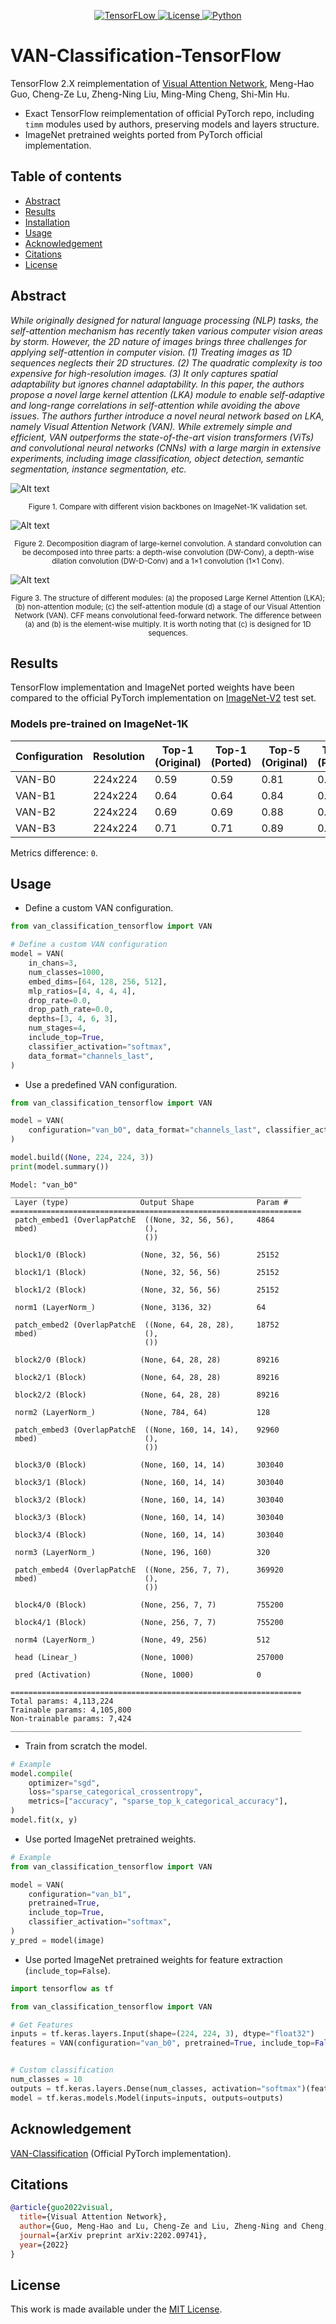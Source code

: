 <div align="center">

  <a href="https://www.tensorflow.org">![TensorFLow](https://img.shields.io/badge/TensorFlow-2.X-orange?style=for-the-badge) 
  <a href="https://github.com/EMalagoli92/VAN-Classification-TensorFlow/blob/main/LICENSE">![License](https://img.shields.io/github/license/EMalagoli92/VAN-Classification-TensorFlow?style=for-the-badge) 
  <a href="https://www.python.org">![Python](https://img.shields.io/badge/python-%3E%3D%203.9-blue?style=for-the-badge)</a>  
  
</div>

# VAN-Classification-TensorFlow
TensorFlow 2.X reimplementation of [Visual Attention Network](https://arxiv.org/abs/2202.09741v5), Meng-Hao Guo, Cheng-Ze Lu, Zheng-Ning Liu, Ming-Ming Cheng, Shi-Min Hu.
- Exact TensorFlow reimplementation of official PyTorch repo, including `timm` modules used by authors, preserving models and layers structure.
- ImageNet pretrained weights ported from PyTorch official implementation.

## Table of contents
- [Abstract](#abstract)
- [Results](#results)
- [Installation](#installation)
- [Usage](#usage)
- [Acknowledgement](#acknowledgement)
- [Citations](#citations)
- [License](#license)

<div id="abstract"/>

## Abstract
*While originally designed for natural language processing (NLP) tasks, the self-attention mechanism has recently taken various computer vision areas by storm. However, the 2D nature of images brings three challenges for applying self-attention in computer vision. (1) Treating images as 1D sequences neglects their 2D structures. (2) The quadratic complexity is too expensive for high-resolution images. (3) It only captures spatial adaptability but ignores channel adaptability. In this paper, the authors propose a novel large kernel attention (LKA) module to enable self-adaptive and long-range correlations in self-attention while avoiding the above issues. The authors further introduce a novel neural network based on LKA, namely Visual Attention Network (VAN). While extremely simple and efficient, VAN outperforms the state-of-the-art vision transformers (ViTs) and convolutional neural networks (CNNs) with a large margin in extensive experiments, including image classification, object detection, semantic segmentation, instance segmentation, etc.*


![Alt text](https://github.com/EMalagoli92/VAN-Classification-TensorFlow/blob/main/assets/images/Comparsion.png?raw=true) 
<p align = "center"><sub>Figure 1. Compare with different vision backbones on ImageNet-1K validation set.</sub></p>


![Alt text](https://github.com/EMalagoli92/VAN-Classification-TensorFlow/blob/main/assets/images/decomposition.png?raw=true)
<p align = "center"><sub>Figure 2. Decomposition diagram of large-kernel convolution. A standard convolution can be decomposed into three parts: a depth-wise convolution (DW-Conv), a depth-wise dilation convolution (DW-D-Conv) and a 1×1 convolution (1×1 Conv).</sub></p>


![Alt text](https://github.com/EMalagoli92/VAN-Classification-TensorFlow/blob/main/assets/images/LKA.png?raw=true)
<p align = "center"><sub>Figure 3. The structure of different modules: (a) the proposed Large Kernel Attention (LKA); (b) non-attention module; (c) the self-attention module (d) a stage of our Visual Attention Network (VAN). CFF means convolutional feed-forward network. The difference between (a) and (b) is the element-wise multiply. It is worth noting that (c) is designed for 1D sequences.</sub></p>


<div id="results"/>

## Results
TensorFlow implementation and ImageNet ported weights have been compared to the official PyTorch implementation on [ImageNet-V2](https://www.tensorflow.org/datasets/catalog/imagenet_v2) test set.

### Models pre-trained on ImageNet-1K
| Configuration  | Resolution | Top-1 (Original) | Top-1 (Ported) | Top-5 (Original) | Top-5 (Ported) | #Params
| ------------- | ------------- | ------------- | ------------- | ------------- | ------------- | ------------- |
| VAN-B0 | 224x224 | 0.59 | 0.59 | 0.81 | 0.81 | 4.1M |
| VAN-B1 | 224x224 | 0.64 | 0.64 | 0.84 | 0.84 | 13.9M |
| VAN-B2 | 224x224 | 0.69 | 0.69 | 0.88 | 0.88 | 26.6M |
| VAN-B3 | 224x224 | 0.71 | 0.71 | 0.89 | 0.89 | 44.8M |

Metrics difference: `0`.

<div id="usage"/>

## Usage
- Define a custom VAN configuration.
```python
from van_classification_tensorflow import VAN

# Define a custom VAN configuration
model = VAN(
    in_chans=3,
    num_classes=1000,
    embed_dims=[64, 128, 256, 512],
    mlp_ratios=[4, 4, 4, 4],
    drop_rate=0.0,
    drop_path_rate=0.0,
    depths=[3, 4, 6, 3],
    num_stages=4,
    include_top=True,
    classifier_activation="softmax",
    data_format="channels_last",
)
```
- Use a predefined VAN configuration.
```python
from van_classification_tensorflow import VAN

model = VAN(
    configuration="van_b0", data_format="channels_last", classifier_activation="softmax"
)

model.build((None, 224, 224, 3))
print(model.summary())
```
```
Model: "van_b0"
_________________________________________________________________
 Layer (type)                Output Shape              Param #   
=================================================================
 patch_embed1 (OverlapPatchE  ((None, 32, 56, 56),     4864      
 mbed)                        (),                                
                              ())                                
                                                                 
 block1/0 (Block)            (None, 32, 56, 56)        25152     
                                                                 
 block1/1 (Block)            (None, 32, 56, 56)        25152     
                                                                 
 block1/2 (Block)            (None, 32, 56, 56)        25152     
                                                                 
 norm1 (LayerNorm_)          (None, 3136, 32)          64        
                                                                 
 patch_embed2 (OverlapPatchE  ((None, 64, 28, 28),     18752     
 mbed)                        (),                                
                              ())                                
                                                                 
 block2/0 (Block)            (None, 64, 28, 28)        89216     
                                                                 
 block2/1 (Block)            (None, 64, 28, 28)        89216     
                                                                 
 block2/2 (Block)            (None, 64, 28, 28)        89216     
                                                                 
 norm2 (LayerNorm_)          (None, 784, 64)           128       
                                                                 
 patch_embed3 (OverlapPatchE  ((None, 160, 14, 14),    92960     
 mbed)                        (),                                
                              ())                                
                                                                 
 block3/0 (Block)            (None, 160, 14, 14)       303040    
                                                                 
 block3/1 (Block)            (None, 160, 14, 14)       303040    
                                                                 
 block3/2 (Block)            (None, 160, 14, 14)       303040    
                                                                 
 block3/3 (Block)            (None, 160, 14, 14)       303040    
                                                                 
 block3/4 (Block)            (None, 160, 14, 14)       303040    
                                                                 
 norm3 (LayerNorm_)          (None, 196, 160)          320       
                                                                 
 patch_embed4 (OverlapPatchE  ((None, 256, 7, 7),      369920    
 mbed)                        (),                                
                              ())                                
                                                                 
 block4/0 (Block)            (None, 256, 7, 7)         755200    
                                                                 
 block4/1 (Block)            (None, 256, 7, 7)         755200    
                                                                 
 norm4 (LayerNorm_)          (None, 49, 256)           512       
                                                                 
 head (Linear_)              (None, 1000)              257000    
                                                                 
 pred (Activation)           (None, 1000)              0         
                                                                 
=================================================================
Total params: 4,113,224
Trainable params: 4,105,800
Non-trainable params: 7,424
_________________________________________________________________
```
- Train from scratch the model.
```python
# Example
model.compile(
    optimizer="sgd",
    loss="sparse_categorical_crossentropy",
    metrics=["accuracy", "sparse_top_k_categorical_accuracy"],
)
model.fit(x, y)
```
- Use ported ImageNet pretrained weights.
```python
# Example
from van_classification_tensorflow import VAN

model = VAN(
    configuration="van_b1",
    pretrained=True,
    include_top=True,
    classifier_activation="softmax",
)
y_pred = model(image)
```

- Use ported ImageNet pretrained weights for feature extraction (`include_top=False`).
```python
import tensorflow as tf

from van_classification_tensorflow import VAN

# Get Features
inputs = tf.keras.layers.Input(shape=(224, 224, 3), dtype="float32")
features = VAN(configuration="van_b0", pretrained=True, include_top=False)(inputs)


# Custom classification
num_classes = 10
outputs = tf.keras.layers.Dense(num_classes, activation="softmax")(features)
model = tf.keras.models.Model(inputs=inputs, outputs=outputs)
```

<div id="acknowledgement"/>

## Acknowledgement
[VAN-Classification](https://github.com/Visual-Attention-Network/VAN-Classification) (Official PyTorch implementation).


<div id="citations"/>

## Citations
```bibtex
@article{guo2022visual,
  title={Visual Attention Network},
  author={Guo, Meng-Hao and Lu, Cheng-Ze and Liu, Zheng-Ning and Cheng, Ming-Ming and Hu, Shi-Min},
  journal={arXiv preprint arXiv:2202.09741},
  year={2022}
}
```


<div id="license"/>

## License
This work is made available under the [MIT License](https://github.com/EMalagoli92/VAN-Classification-TensorFlow/blob/main/LICENSE).
